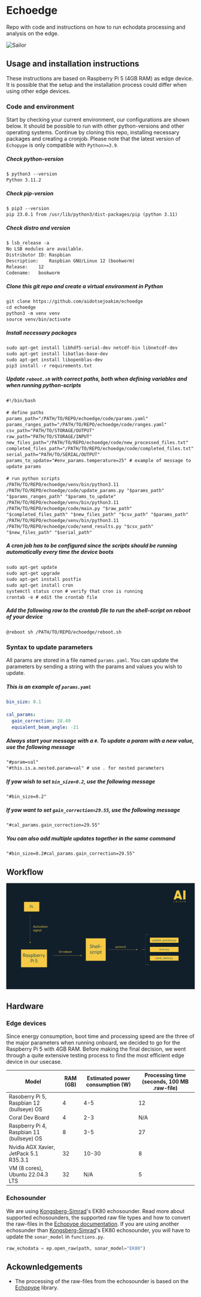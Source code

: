 # Echoedge
Repo with code and instructions on how to run echodata processing and analysis on the edge. 

![Sailor](https://www.slu.se/globalassets/ew/org/inst/aqua/externwebb/om-oss/forskningsinfrastruktur/aquasailor-jhentati-300.jpg?width=480&height=480&mode=crop&upscale=false&format=webp)

## Usage and installation instructions
These instructions are based on Raspberry Pi 5 (4GB RAM) as edge device. It is possible that the setup and the installation process could differ when using other edge devices. 

### Code and environment
Start by checking your current environment, our configurations are shown below. It should be possible to run with other python-versions and other operating systems. Continue by cloning this repo, installing necessary packages and creating a cronjob. Please note that the latest version of `Echopype` is only compatible with `Python>=3.9`.

##### Check python-version
```Shell
$ python3 --version
Python 3.11.2
```

##### Check pip-version
```Shell
$ pip3 --version
pip 23.0.1 from /usr/lib/python3/dist-packages/pip (python 3.11)
```

##### Check distro and version
```Shell
$ lsb_release -a
No LSB modules are available.
Distributor ID:	Raspbian
Description:	Raspbian GNU/Linux 12 (bookworm)
Release:	12
Codename:	bookworm
```

##### Clone this git repo and create a virtual environment in Python
```Shell
git clone https://github.com/aidotsejoakim/echoedge
cd echoedge
python3 -m venv venv
source venv/bin/activate
```

##### Install necessary packages
```Shell
sudo apt-get install libhdf5-serial-dev netcdf-bin libnetcdf-dev
sudo apt-get install libatlas-base-dev
sudo apt-get install libopenblas-dev
pip3 install -r requirements.txt
```

##### Update `reboot.sh` with correct paths, both when defining variables and when running python-scripts
```Shell
#!/bin/bash

# define paths
params_path="/PATH/TO/REPO/echoedge/code/params.yaml"
params_ranges_path="/PATH/TO/REPO/echoedge/code/ranges.yaml"
csv_path="PATH/TO/STORAGE/OUTPUT"
raw_path="PATH/TO/STORAGE/INPUT"
new_files_path="/PATH/TO/REPO/echoedge/code/new_processed_files.txt"
completed_files_path="/PATH/TO/REPO/echoedge/code/completed_files.txt"
serial_path="PATH/TO/SERIAL/OUTPUT"
params_to_update="#env_params.temperature=25" # example of message to update params

# run python scripts
/PATH/TO/REPO/echoedge/venv/bin/python3.11 /PATH/TO/REPO/echoedge/code/update_params.py "$params_path" "$params_ranges_path" "$params_to_update"
/PATH/TO/REPO/echoedge/venv/bin/python3.11 /PATH/TO/REPO/echoedge/code/main.py "$raw_path" "$completed_files_path" "$new_files_path" "$csv_path" "$params_path"
/PATH/TO/REPO/echoedge/venv/bin/python3.11 /PATH/TO/REPO/echoedge/code/send_results.py "$csv_path" "$new_files_path" "$serial_path"

```

##### A cron job has to be configured since the scripts should be running automatically every time the device boots
```Shell
sudo apt-get update
sudo apt-get upgrade
sudo apt-get install postfix
sudo apt-get install cron
systemctl status cron # verify that cron is running
crontab -e # edit the crontab file
```

##### Add the following row to the crontab file to run the shell-script on reboot of your device
```Shell
@reboot sh /PATH/TO/REPO/echoedge/reboot.sh
```
### Syntax to update parameters
All params are stored in a file named `params.yaml`. You can update the parameters by sending a string with the params and values you wish to update. 

##### This is an example of `params.yaml`

```Yaml
bin_size: 0.1

cal_params:
  gain_correction: 28.49
  equialent_beam_angle: -21
```
##### Always start your message with a `#`. To update a param with a new value, use the following message
```Shell
"#param=val"
"#this.is.a.nested.param=val" # use . for nested parameters
```

##### If yow wish to set `bin_size=0.2`, use the following message
```Shell
"#bin_size=0.2"
```

##### If yow want to set `gain_correction=29.55`, use the following message
```Shell
"#cal_params.gain_correction=29.55"
```

##### You can also add multiple updates together in the same command
```Shell
"#bin_size=0.2#cal_params.gain_correction=29.55"
```


## Workflow
![Workflow](workflow.png)

## Hardware

### Edge devices
Since energy consumption, boot time and processing speed are the three of the major parameters when running onboard, we decided to go for the Raspberry Pi 5 with 4GB RAM. Before making the final decision, we went through a quite extensive testing process to find the most efficient edge device in our usecase.

| **Model**  | **RAM (GB)** | **Estimated power consumption (W)** | **Processing time (seconds, 100 MB .raw-file)** |
|---------------|---------|---------|---------|
| Rasoberry Pi 5, Raspbian 12 (bullseye) OS | 4 | 4-5 | 12 | 0.655 | 0.828 |
| Coral Dev Board | 4 | 2-3 | N/A |
| Raspberry Pi 4, Raspbian 11 (bullseye) OS | 8 | 3-5 | 27 |
| Nvidia AGX Xavier, JetPack 5.1 R35.3.1 | 32 | 10-30 | 8 |
| VM (8 cores), Ubuntu 22.04.3 LTS| 32 | N/A | 5 |

### Echosounder 
We are using [Kongsberg-Simrad](https://www.kongsberg.com/maritime/contact/simrad/)'s EK80 echosounder. Read more about supported echosounders, the supported raw file types and how to convert the raw-files in the [Echopype documentation](https://echopype.readthedocs.io/en/stable/convert.html#conversion-operation). If you are using another echosunder than [Kongsberg-Simrad](https://www.kongsberg.com/maritime/contact/simrad/)'s EK80 echosounder, you will have to update the `sonar_model` in `functions.py`.

```Python
raw_echodata = ep.open_raw(path, sonar_model="EK80")
```

## Ackownledgements
* The processing of the raw-files from the echosounder is based on the [Echopype](https://echopype.readthedocs.io/en/stable/) library. 
